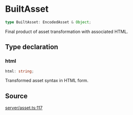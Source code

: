# BuiltAsset

```ts
type BuiltAsset: EncodedAsset & Object;
```

Final product of asset transformation with associated HTML.

## Type declaration

### html

```ts
html: string;
```

Transformed asset syntax in HTML form.

## Source

[server/asset.ts:117](https://github.com/Elringus/Imgit/blob/157689c/src/server/asset.ts#L117)
